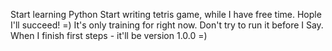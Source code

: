 Start learning Python
Start writing tetris game, while I have free time. Hople I'll succeed! =)
It's only training for right now.
Don't try to  run it before I Say.
When I finish first steps - it'll be version 1.0.0 =)
